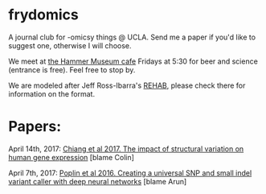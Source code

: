 # frydomics
A journal club for -omicsy things @ UCLA. Send me a paper if you'd like to suggest one, otherwise I will choose. 

We meet at [the Hammer Museum cafe](https://hammer.ucla.edu/ammo/) Fridays at 5:30 for beer and science (entrance is free). Feel free to stop by.

We are modeled after Jeff Ross-Ibarra's [REHAB](http://www.rilab.org/rehab.html), please check there for information on the format. 

# Papers:

April 14th, 2017: [Chiang et al 2017. The impact of structural variation on human gene expression](http://www.nature.com/ng/journal/vaop/ncurrent/full/ng.3834.html) [blame Colin]

April 7th, 2017: [Poplin et al 2016. Creating a universal SNP and small indel variant caller with deep neural networks](http://biorxiv.org/content/early/2016/12/21/092890) [blame Arun]

